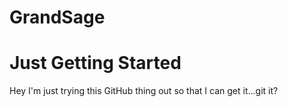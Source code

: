 # GrandSage

<!DOCTYPEhtml>
<h1> Just Getting Started </h1>
<p> Hey I'm just trying this GitHub thing out so that I can get it...git it? </p>
